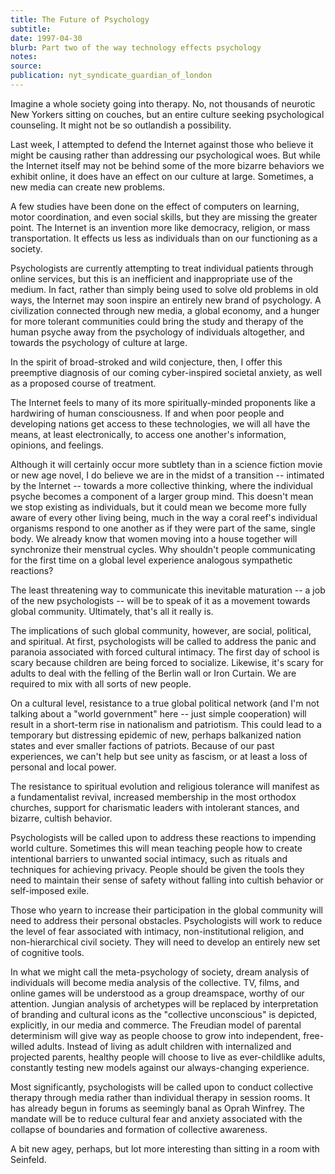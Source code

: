 ```yaml
---
title: The Future of Psychology
subtitle:
date: 1997-04-30
blurb: Part two of the way technology effects psychology
notes:
source:
publication: nyt_syndicate_guardian_of_london
---
```


Imagine a whole society going into therapy. No, not thousands of neurotic New Yorkers sitting on couches, but an entire culture seeking psychological counseling. It might not be so outlandish a possibility.

Last week, I attempted to defend the Internet against those who believe it might be causing rather than addressing our psychological woes. But while the Internet itself may not be behind some of the more bizarre behaviors we exhibit online, it does have an effect on our culture at large. Sometimes, a new media can create new problems.

A few studies have been done on the effect of computers on learning, motor coordination, and even social skills, but they are missing the greater point. The Internet is an invention more like democracy, religion, or mass transportation. It effects us less as individuals than on our functioning as a society.

Psychologists are currently attempting to treat individual patients through online services, but this is an inefficient and inappropriate use of the medium. In fact, rather than simply being used to solve old problems in old ways, the Internet may soon inspire an entirely new brand of psychology. A civilization connected through new media, a global economy, and a hunger for more tolerant communities could bring the study and therapy of the human psyche away from the psychology of individuals altogether, and towards the psychology of culture at large.

In the spirit of broad-stroked and wild conjecture, then, I offer this preemptive diagnosis of our coming cyber-inspired societal anxiety, as well as a proposed course of treatment.

The Internet feels to many of its more spiritually-minded proponents like a hardwiring of human consciousness. If and when poor people and developing nations get access to these technologies, we will all have the means, at least electronically, to access one another's information, opinions, and feelings.

Although it will certainly occur more subtlety than in a science fiction movie or new age novel, I do believe we are in the midst of a transition -- intimated by the Internet -- towards a more collective thinking, where the individual psyche becomes a component of a larger group mind. This doesn't mean we stop existing as individuals, but it could mean we become more fully aware of every other living being, much in the way a coral reef's individual organisms respond to one another as if they were part of the same, single body. We already know that women moving into a house together will synchronize their menstrual cycles. Why shouldn't people communicating for the first time on a global level experience analogous sympathetic reactions?

The least threatening way to communicate this inevitable maturation -- a job of the new psychologists -- will be to speak of it as a movement towards global community. Ultimately, that's all it really is.

The implications of such global community, however, are social, political, and spiritual. At first, psychologists will be called to address the panic and paranoia associated with forced cultural intimacy. The first day of school is scary because children are being forced to socialize. Likewise, it's scary for adults to deal with the felling of the Berlin wall or Iron Curtain. We are required to mix with all sorts of new people.

On a cultural level, resistance to a true global political network (and I'm not talking about a "world government" here -- just simple cooperation) will result in a short-term rise in nationalism and patriotism. This could lead to a temporary but distressing epidemic of new, perhaps balkanized nation states and ever smaller factions of patriots. Because of our past experiences, we can't help but see unity as fascism, or at least a loss of personal and local power.

The resistance to spiritual evolution and religious tolerance will manifest as a fundamentalist revival, increased membership in the most orthodox churches, support for charismatic leaders with intolerant stances, and bizarre, cultish behavior.

Psychologists will be called upon to address these reactions to impending world culture. Sometimes this will mean teaching people how to create intentional barriers to unwanted social intimacy, such as rituals and techniques for achieving privacy. People should be given the tools they need to maintain their sense of safety without falling into cultish behavior or self-imposed exile.

Those who yearn to increase their participation in the global community will need to address their personal obstacles. Psychologists will work to reduce the level of fear associated with intimacy, non-institutional religion, and non-hierarchical civil society. They will need to develop an entirely new set of cognitive tools.

In what we might call the meta-psychology of society, dream analysis of individuals will become media analysis of the collective. TV, films, and online games will be understood as a group dreamspace, worthy of our attention. Jungian analysis of archetypes will be replaced by interpretation of branding and cultural icons as the "collective unconscious" is depicted, explicitly, in our media and commerce. The Freudian model of parental determinism will give way as people choose to grow into independent, free-willed adults. Instead of living as adult children with internalized and projected parents, healthy people will choose to live as ever-childlike adults, constantly testing new models against our always-changing experience.

Most significantly, psychologists will be called upon to conduct collective therapy through media rather than individual therapy in session rooms. It has already begun in forums as seemingly banal as Oprah Winfrey. The mandate will be to reduce cultural fear and anxiety associated with the collapse of boundaries and formation of collective awareness.

A bit new agey, perhaps, but lot more interesting than sitting in a room with Seinfeld.
